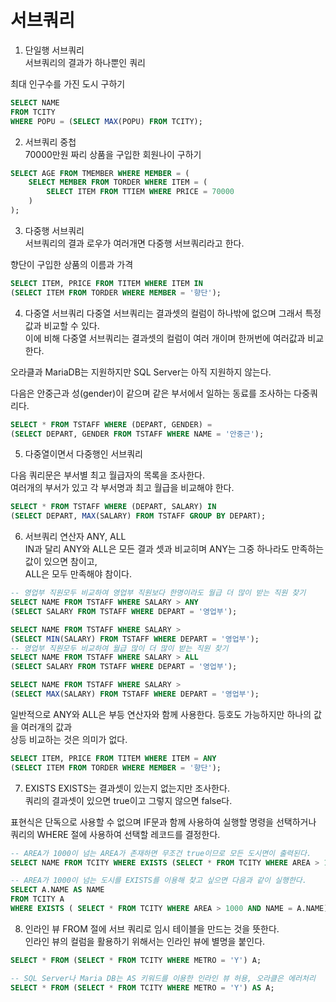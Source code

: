 # 서브쿼리

1. 단일행 서브쿼리  
서브쿼리의 결과가 하나뿐인 쿼리
  
최대 인구수를 가진 도시 구하기
```sql
SELECT NAME 
FROM TCITY 
WHERE POPU = (SELECT MAX(POPU) FROM TCITY);
```

2. 서브쿼리 중첩  
70000만원 짜리 상품을 구입한 회원나이 구하기
```SQL
SELECT AGE FROM TMEMBER WHERE MEMBER = (
    SELECT MEMBER FROM TORDER WHERE ITEM = (
        SELECT ITEM FROM TTIEM WHERE PRICE = 70000
    )
);
```

3. 다중행 서브쿼리  
서브쿼리의 결과 로우가 여러개면 다중행 서브쿼리라고 한다.  

향단이 구입한 상품의 이름과 가격
```SQL
SELECT ITEM, PRICE FROM TITEM WHERE ITEM IN
(SELECT ITEM FROM TORDER WHERE MEMBER = '향단');
```

4. 다중열 서브쿼리
다중열 서브쿼리는 결과셋의 컬럼이 하나밖에 없으며 그래서 특정값과 비교할 수 있다.  
이에 비해 다중열 서브쿼리는 결과셋의 컬럼이 여러 개이며 한꺼번에 여러값과 비교한다.  
  
오라클과 MariaDB는 지원하지만 SQL Server는 아직 지원하지 않는다.  
  
다음은 안중근과 성(gender)이 같으며 같은 부서에서 일하는  동료를 조사하는 다중쿼리다.
```sql
SELECT * FROM TSTAFF WHERE (DEPART, GENDER) =
(SELECT DEPART, GENDER FROM TSTAFF WHERE NAME = '안중근');
```

5. 다중열이면서 다중행인 서브쿼리  

다음 쿼리문은 부서별 최고 월급자의 목록을 조사한다.  
여러개의 부서가 있고 각 부서명과 최고 월급을 비교해야 한다.  

```sql
SELECT * FROM TSTAFF WHERE (DEPART, SALARY) IN 
(SELECT DEPART, MAX(SALARY) FROM TSTAFF GROUP BY DEPART);
```

6. 서브쿼리 연산자 ANY, ALL  
IN과 달리 ANY와 ALL은 모든 결과 셋과 비교히며 ANY는 그중 하나라도 만족하는 값이 있으면 참이고,  
ALL은 모두 만족해야 참이다.

```SQL
-- 영업부 직원모두 비교하여 영업부 직원보다 한명이라도 월급 더 많이 받는 직원 찾기
SELECT NAME FROM TSTAFF WHERE SALARY > ANY
(SELECT SALARY FROM TSTAFF WHERE DEPART = '영업부');

SELECT NAME FROM TSTAFF WHERE SALARY > 
(SELECT MIN(SALARY) FROM TSTAFF WHERE DEPART = '영업부');
-- 영업부 직원모두 비교하여 월급 많이 더 많이 받는 직원 찾기
SELECT NAME FROM TSTAFF WHERE SALARY > ALL
(SELECT SALARY FROM TSTAFF WHERE DEPART = '영업부');

SELECT NAME FROM TSTAFF WHERE SALARY > 
(SELECT MAX(SALARY) FROM TSTAFF WHERE DEPART = '영업부');
```

일반적으로 ANY와 ALL은 부등 연산자와 함께 사용한다. 등호도 가능하지만 하나의 값을 여러개의 값과  
상등 비교하는 것은 의미가 없다.  
```SQL
SELECT ITEM, PRICE FROM TITEM WHERE ITEM = ANY
(SELECT ITEM FROM TORDER WHERE MEMBER = '향단');
```

7. EXISTS
EXISTS는 결과셋이 있는지 없는지만 조사한다.  
쿼리의 결과셋이 있으면 true이고 그렇지 않으면 false다.  
  
표현식은 단독으로 사용할 수 없으며 IF문과 함께 사용하여 실행할 명령을 선택하거나  
쿼리의 WHERE 절에 사용하여 선택할 레코드를 결정한다.
```SQL
-- AREA가 1000이 넘는 AREA가 존재하면 무조건 true이므로 모든 도시면이 출력된다.
SELECT NAME FROM TCITY WHERE EXISTS (SELECT * FROM TCITY WHERE AREA > 1000)

-- AREA가 1000이 넘는 도시를 EXISTS를 이용해 찾고 싶으면 다음과 같이 실행한다.
SELECT A.NAME AS NAME 
FROM TCITY A 
WHERE EXISTS ( SELECT * FROM TCITY WHERE AREA > 1000 AND NAME = A.NAME)
```

8. 인라인 뷰
FROM 절에 서브 쿼리로 임시 테이블을 만드는 것을 뜻한다.  
인라인 뷰의 컬럼을 활용하기 위해서는 인라인 뷰에 별명을 붙인다.
```sql
SELECT * FROM (SELECT * FROM TCITY WHERE METRO = 'Y') A;

-- SQL Server나 Maria DB는 AS 키워드를 이용한 인라인 뷰 허용, 오라클은 에러처리
SELECT * FROM (SELECT * FROM TCITY WHERE METRO = 'Y') AS A;
```
